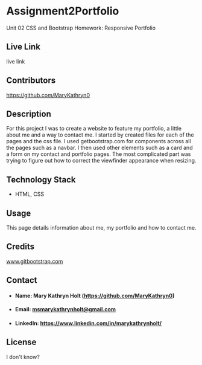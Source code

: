# Assignment2Portfolio
Unit 02 CSS and Bootstrap Homework: Responsive Portfolio

## **Live Link**
 live link
## **Contributors**
https://github.com/MaryKathryn0
## **Description**
For this project I was to create a website to feature my portfolio, a little about me and a way to contact me. I started by created files for each of the pages and the css file. I used getbootstrap.com for components across all the pages such as a navbar. I then used other elements such as a card and a form on my contact and portfolio pages. The most complicated part was trying to figure out how to correct the viewfinder appearance when resizing. 
## **Technology Stack**
* HTML, CSS
## **Usage**
This page details information about me, my portfolio and how to contact me.
## **Credits**
www.gitbootstrap.com
## **Contact**
* #### **Name:** Mary Kathryn Holt (https://github.com/MaryKathryn0)
* #### **Email:** msmarykathrynholt@gmail.com
* #### **LinkedIn:** https://www.linkedin.com/in/marykathrynholt/
## **License**
I don't know? 